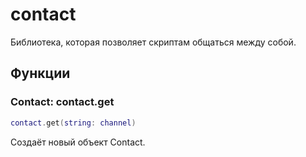 # contact
Библиотека, которая позволяет скриптам общаться между собой.

## Функции

### Contact: contact.get

```lua
contact.get(string: channel)
```

Создаёт новый объект Contact.
